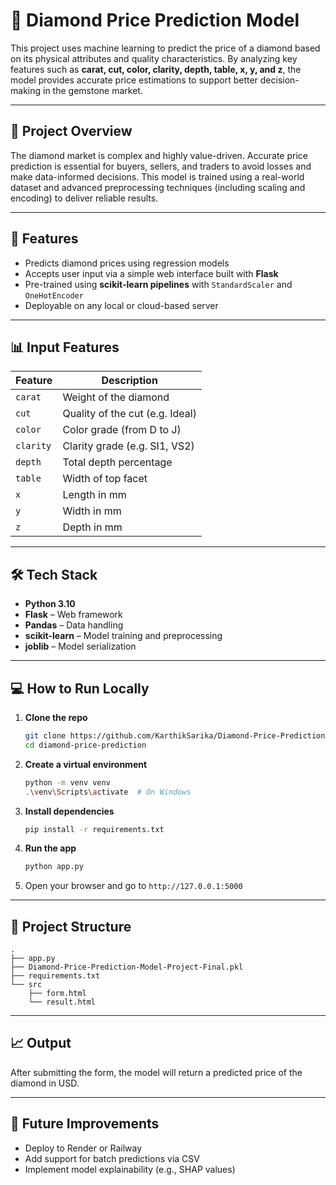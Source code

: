
# 💎 Diamond Price Prediction Model

This project uses machine learning to predict the price of a diamond based on its physical attributes and quality characteristics. By analyzing key features such as **carat, cut, color, clarity, depth, table, x, y, and z**, the model provides accurate price estimations to support better decision-making in the gemstone market.

---

## 📌 Project Overview

The diamond market is complex and highly value-driven. Accurate price prediction is essential for buyers, sellers, and traders to avoid losses and make data-informed decisions. This model is trained using a real-world dataset and advanced preprocessing techniques (including scaling and encoding) to deliver reliable results.

---

## 🚀 Features

- Predicts diamond prices using regression models
- Accepts user input via a simple web interface built with **Flask**
- Pre-trained using **scikit-learn pipelines** with `StandardScaler` and `OneHotEncoder`
- Deployable on any local or cloud-based server

---

## 📊 Input Features

| Feature  | Description                     |
|----------|---------------------------------|
| `carat`  | Weight of the diamond           |
| `cut`    | Quality of the cut (e.g. Ideal) |
| `color`  | Color grade (from D to J)       |
| `clarity`| Clarity grade (e.g. SI1, VS2)   |
| `depth`  | Total depth percentage          |
| `table`  | Width of top facet              |
| `x`      | Length in mm                    |
| `y`      | Width in mm                     |
| `z`      | Depth in mm                     |

---

## 🛠️ Tech Stack

- **Python 3.10**
- **Flask** – Web framework
- **Pandas** – Data handling
- **scikit-learn** – Model training and preprocessing
- **joblib** – Model serialization

---

## 💻 How to Run Locally

1. **Clone the repo**
   ```bash
   git clone https://github.com/KarthikSarika/Diamond-Price-Prediction-Model.git
   cd diamond-price-prediction
   ```

2. **Create a virtual environment**
   ```bash
   python -m venv venv
   .\venv\Scripts\activate  # On Windows
   ```

3. **Install dependencies**
   ```bash
   pip install -r requirements.txt
   ```

4. **Run the app**
   ```bash
   python app.py
   ```

5. Open your browser and go to `http://127.0.0.1:5000`

---

## 📁 Project Structure

```
.
├── app.py
├── Diamond-Price-Prediction-Model-Project-Final.pkl
├── requirements.txt
└── src
    ├── form.html
    └── result.html
```

---

## 📈 Output

After submitting the form, the model will return a predicted price of the diamond in USD.

---

## 🧠 Future Improvements

- Deploy to Render or Railway
- Add support for batch predictions via CSV
- Implement model explainability (e.g., SHAP values)
